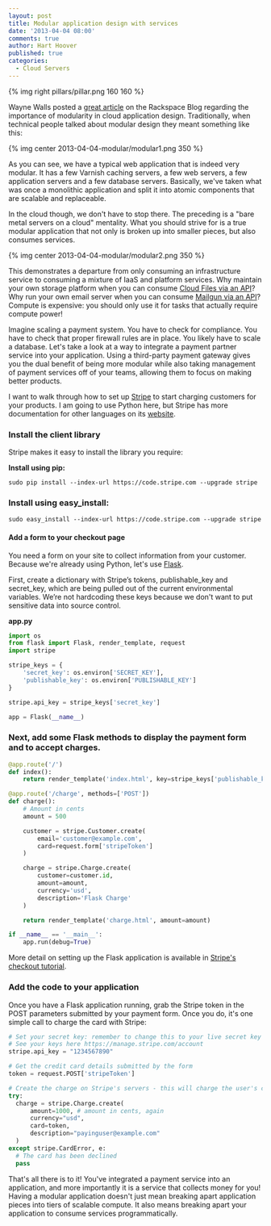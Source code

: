 ```yaml
---
layout: post
title: Modular application design with services
date: '2013-04-04 08:00'
comments: true
author: Hart Hoover
published: true
categories:
  - Cloud Servers
---
```

{% img right pillars/pillar.png 160 160 %}

Wayne Walls posted a [great article](http://www.rackspace.com/blog/pillars-of-cloudiness-no-2-modular-design/)
on the Rackspace Blog regarding the importance of modularity in cloud application
design. Traditionally, when technical people talked about modular design they
meant something like this:

{% img center 2013-04-04-modular/modular1.png 350 %}

As you can see, we have a typical web application that is indeed very modular.
It has a few Varnish caching servers, a few web servers, a few application
servers and a few database servers. Basically, we've taken what was once a
monolithic application and split it into atomic components that are scalable and
replaceable.

In the cloud though, we don't have to stop there. The preceding is a "bare metal
servers on a cloud" mentality. What you should strive for is a true modular
application that not only is broken up into smaller pieces, but also consumes services.

<!-- more -->

{% img center 2013-04-04-modular/modular2.png 350 %}

This demonstrates a departure from only consuming an infrastructure service to
consuming a mixture of IaaS and platform services. Why maintain your own storage
platform when you can consume
[Cloud Files via an API](https://developer.rackspace.com/docs/cloud-files/v1/getting-started/)?
Why run your own email server when you can consume [Mailgun via an API](http://documentation.mailgun.net/)?
Compute is expensive: you should only use it for tasks that actually require compute power!

Imagine scaling a payment system. You have to check for compliance. You have to
check that proper firewall rules are in place. You likely have to scale a database.
Let's take a look at a way to integrate a payment partner service into your application.
 Using a third-party payment gateway gives you the dual benefit of being more modular
 while also taking management of payment services off of your teams, allowing
 them to focus on making better products.

I want to walk through how to set up [Stripe](https://stripe.com) to start
charging customers for your products. I am going to use Python here, but Stripe
has more documentation for other languages on its [website](https://stripe.com/docs).

### Install the client library

Stripe makes it easy to install the library you require:

**Install using pip:**

`sudo pip install --index-url https://code.stripe.com --upgrade stripe`

### Install using easy_install:

`sudo easy_install --index-url https://code.stripe.com --upgrade stripe`

#### Add a form to your checkout page

You need a form on your site to collect information from your customer. Because
we're already using Python, let's use [Flask](http://flask.pocoo.org/).

First, create a dictionary with Stripe’s tokens, publishable\_key and secret\_key,
which are being pulled out of the current environmental variables. We’re not
hardcoding these keys because we don't want to put sensitive data into source control.

**app.py**

```python
import os
from flask import Flask, render_template, request
import stripe

stripe_keys = {
    'secret_key': os.environ['SECRET_KEY'],
    'publishable_key': os.environ['PUBLISHABLE_KEY']
}

stripe.api_key = stripe_keys['secret_key']

app = Flask(__name__)
```

### Next, add some Flask methods to display the payment form and to accept charges.

```python
@app.route('/')
def index():
    return render_template('index.html', key=stripe_keys['publishable_key'])

@app.route('/charge', methods=['POST'])
def charge():
    # Amount in cents
    amount = 500

    customer = stripe.Customer.create(
        email='customer@example.com',
        card=request.form['stripeToken']
    )

    charge = stripe.Charge.create(
        customer=customer.id,
        amount=amount,
        currency='usd',
        description='Flask Charge'
    )

    return render_template('charge.html', amount=amount)

if __name__ == '__main__':
    app.run(debug=True)
```

More detail on setting up the Flask application is available in
[Stripe's checkout tutorial](https://stripe.com/docs/checkout/guides/flask).

### Add the code to your application

Once you have a Flask application running, grab the Stripe token in the POST
parameters submitted by your payment form. Once you do, it's one simple call to
charge the card with Stripe:

```python
# Set your secret key: remember to change this to your live secret key in production
# See your keys here https://manage.stripe.com/account
stripe.api_key = "1234567890"

# Get the credit card details submitted by the form
token = request.POST['stripeToken']

# Create the charge on Stripe's servers - this will charge the user's card
try:
  charge = stripe.Charge.create(
      amount=1000, # amount in cents, again
      currency="usd",
      card=token,
      description="payinguser@example.com"
  )
except stripe.CardError, e:
  # The card has been declined
  pass
```

That's all there is to it! You've integrated a payment service into an application,
and more importantly it is a service that collects money for you! Having a modular
application doesn't just mean breaking apart application pieces into tiers of
scalable compute. It also means breaking apart your application to consume
services programmatically.
